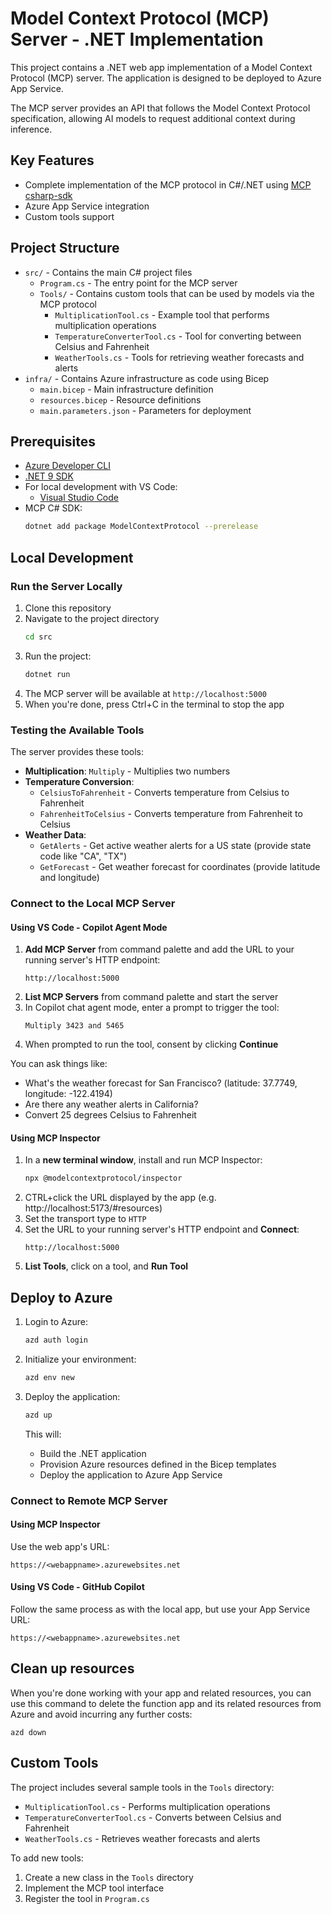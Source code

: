 # Model Context Protocol (MCP) Server - .NET Implementation

This project contains a .NET web app implementation of a Model Context Protocol (MCP) server. The application is designed to be deployed to Azure App Service.

The MCP server provides an API that follows the Model Context Protocol specification, allowing AI models to request additional context during inference.

## Key Features

- Complete implementation of the MCP protocol in C#/.NET using [MCP csharp-sdk](https://github.com/modelcontextprotocol/csharp-sdk)
- Azure App Service integration
- Custom tools support

## Project Structure

- `src/` - Contains the main C# project files
  - `Program.cs` - The entry point for the MCP server
  - `Tools/` - Contains custom tools that can be used by models via the MCP protocol
    - `MultiplicationTool.cs` - Example tool that performs multiplication operations
    - `TemperatureConverterTool.cs` - Tool for converting between Celsius and Fahrenheit
    - `WeatherTools.cs` - Tools for retrieving weather forecasts and alerts
- `infra/` - Contains Azure infrastructure as code using Bicep
  - `main.bicep` - Main infrastructure definition
  - `resources.bicep` - Resource definitions
  - `main.parameters.json` - Parameters for deployment

## Prerequisites

- [Azure Developer CLI](https://aka.ms/azd)
- [.NET 9 SDK](https://dotnet.microsoft.com/download)
- For local development with VS Code:
  - [Visual Studio Code](https://code.visualstudio.com/)
- MCP C# SDK:
  ```bash
  dotnet add package ModelContextProtocol --prerelease
  ```

## Local Development

### Run the Server Locally

1. Clone this repository
2. Navigate to the project directory
   ```bash
   cd src
   ```
3. Run the project:
   ```bash
   dotnet run
   ```
4. The MCP server will be available at `http://localhost:5000`
5. When you're done, press Ctrl+C in the terminal to stop the app

### Testing the Available Tools

The server provides these tools:
- **Multiplication**: `Multiply` - Multiplies two numbers
- **Temperature Conversion**: 
  - `CelsiusToFahrenheit` - Converts temperature from Celsius to Fahrenheit
  - `FahrenheitToCelsius` - Converts temperature from Fahrenheit to Celsius
- **Weather Data**:
  - `GetAlerts` - Get active weather alerts for a US state (provide state code like "CA", "TX")
  - `GetForecast` - Get weather forecast for coordinates (provide latitude and longitude)

### Connect to the Local MCP Server

#### Using VS Code - Copilot Agent Mode

1. **Add MCP Server** from command palette and add the URL to your running server's HTTP endpoint:
   ```
   http://localhost:5000
   ```
2. **List MCP Servers** from command palette and start the server
3. In Copilot chat agent mode, enter a prompt to trigger the tool:
   ```
   Multiply 3423 and 5465
   ```
4. When prompted to run the tool, consent by clicking **Continue**

You can ask things like:
- What's the weather forecast for San Francisco? (latitude: 37.7749, longitude: -122.4194)
- Are there any weather alerts in California?
- Convert 25 degrees Celsius to Fahrenheit

#### Using MCP Inspector

1. In a **new terminal window**, install and run MCP Inspector:
   ```bash
   npx @modelcontextprotocol/inspector
   ```
2. CTRL+click the URL displayed by the app (e.g. http://localhost:5173/#resources)
3. Set the transport type to `HTTP`
4. Set the URL to your running server's HTTP endpoint and **Connect**:
   ```
   http://localhost:5000
   ```
5. **List Tools**, click on a tool, and **Run Tool**

## Deploy to Azure

1. Login to Azure:
   ```bash
   azd auth login
   ```

2. Initialize your environment:
   ```bash
   azd env new
   ```

3. Deploy the application:
   ```bash
   azd up
   ```

   This will:
   - Build the .NET application
   - Provision Azure resources defined in the Bicep templates
   - Deploy the application to Azure App Service

### Connect to Remote MCP Server

#### Using MCP Inspector
Use the web app's URL:
```
https://<webappname>.azurewebsites.net
```

#### Using VS Code - GitHub Copilot
Follow the same process as with the local app, but use your App Service URL:
```
https://<webappname>.azurewebsites.net
```

## Clean up resources

When you're done working with your app and related resources, you can use this command to delete the function app and its related resources from Azure and avoid incurring any further costs:

```shell
azd down
```

## Custom Tools

The project includes several sample tools in the `Tools` directory:
- `MultiplicationTool.cs` - Performs multiplication operations
- `TemperatureConverterTool.cs` - Converts between Celsius and Fahrenheit
- `WeatherTools.cs` - Retrieves weather forecasts and alerts

To add new tools:
1. Create a new class in the `Tools` directory
2. Implement the MCP tool interface
3. Register the tool in `Program.cs`